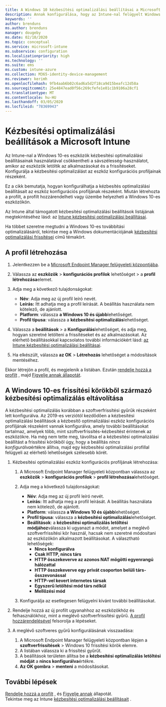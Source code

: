 ```yaml
---
title: A Windows 10 kézbesítési optimalizálási beállításai a Microsoft Intuneban – Azure | Microsoft Docs
description: Annak konfigurálása, hogy az Intune-nal felügyelt Windows 10-es eszközök hogyan használják a kézbesítési optimalizálást. Az Intune-ban hozzon létre egy eszköz-konfigurációs profilt a frissítések internetről történő telepítéséhez. Azt is megtudhatja, hogyan lehet lecserélni a meglévő frissítési gyűrűket egy kézbesítési optimalizálási profillal.
keywords: ''
author: brenduns
ms.author: brenduns
manager: dougeby
ms.date: 02/10/2020
ms.topic: conceptual
ms.service: microsoft-intune
ms.subservice: configuration
ms.localizationpriority: high
ms.technology: ''
ms.suite: ems
ms.custom: intune-azure
ms.collection: M365-identity-device-management
ms.reviewer: kerimh
ms.openlocfilehash: 9fb4aab6b02c6ad6a5d2f18ca9d15beafc12d58a
ms.sourcegitcommit: 25e4847ead0f56c269cfefe1e01c1b9106a28cf1
ms.translationtype: MT
ms.contentlocale: hu-HU
ms.lasthandoff: 03/05/2020
ms.locfileid: "78369943"
---
```

# <a name="delivery-optimization-settings-in-microsoft-intune"></a>Kézbesítési optimalizálási beállítások a Microsoft Intune

Az Intune-nal a Windows 10-es eszközök kézbesítési optimalizálási beállításainak használatával csökkentheti a sávszélesség-használatot, amikor az eszközök letöltik az alkalmazásokat és a frissítéseket. Konfigurálja a kézbesítési optimalizálást az eszköz konfigurációs profiljainak részeként.  

Ez a cikk bemutatja, hogyan konfigurálhatja a kézbesítés optimalizálási beállításait az eszköz konfigurációs profiljának részeként. Miután létrehozta a profilt, a profilt hozzárendelheti vagy üzembe helyezheti a Windows 10-es eszközökön. 

Az Intune által támogatott kézbesítési optimalizálási beállítások listájának megtekintéséhez lásd: az [Intune kézbesítési optimalizálási beállításai](../delivery-optimization-settings.md).  

Ha többet szeretne megtudni a Windows 10-es továbbítási optimalizálásáról, tekintse meg a Windows dokumentációjának [kézbesítési optimalizálási frissítései](https://docs.microsoft.com/windows/deployment/update/waas-delivery-optimization) című témakört.  

## <a name="create-the-profile"></a>A profil létrehozása

1. Jelentkezzen be a [Microsoft Endpoint Manager felügyeleti központjába](https://go.microsoft.com/fwlink/?linkid=2109431).

2. Válassza az **eszközök** > **konfigurációs profilok** lehetőséget > a **profil létrehozása**elemet.

3. Adja meg a következő tulajdonságokat:

    - **Név**: Adja meg az új profil leíró nevét.
    - **Leírás:** Itt adhatja meg a profil leírását. A beállítás használata nem kötelező, de ajánlott.
    - **Platform**: válassza **a Windows 10 és újabb**lehetőséget.
    - **Profil típusa**: válassza a **kézbesítési optimalizálás**lehetőséget.

4. Válassza a **beállítások** > a **Konfigurálás**lehetőséget, és adja meg, hogyan szeretné letölteni a frissítéseket és az alkalmazásokat. Az elérhető beállításokkal kapcsolatos további információkért lásd: [az Intune kézbesítési optimalizálási beállításai](../delivery-optimization-settings.md).

5. Ha elkészült, válassza **az OK** > **Létrehozás** lehetőséget a módosítások mentéséhez.

Ekkor létrejön a profil, és megjelenik a listában. Ezután [rendelje hozzá a profilt](device-profile-assign.md) , majd [Figyelje annak állapotát](device-profile-monitor.md).

<!-- ## Move existing update rings to delivery optimization

**Delivery optimization** settings replace **Software updates – Windows 10 Update Rings**. Your existing update rings can be easily changed to use the **Delivery optimization** settings. To maintain the same settings when you create a delivery optimization profile, use the same *Delivery optimization download mode* and then set the same settings as you already use. However, you can choose to reconfigure delivery optimization settings to take advantage of the full range of addition settings that the Delivery Optimization profile can manage. 
-->

## <a name="remove-delivery-optimization-from-windows-10-update-rings"></a>A Windows 10-es frissítési körökből származó kézbesítési optimalizálás eltávolítása

A kézbesítési optimalizálás korábban a szoftverfrissítési gyűrűk részeként lett konfigurálva. Az 2019-es verziótól kezdődően a kézbesítési optimalizálási beállítások a kézbesítő optimalizálási eszköz konfigurációs profiljának részeként vannak konfigurálva, amely további beállításokat tartalmaz, amelyek több, mint szoftverfrissítés-kézbesítést érintenek az eszközökre. Ha még nem tette meg, távolítsa el a kézbesítési optimalizálási beállítást a frissítési körökből úgy, hogy a beállítás *nincs konfigurálva*értékre állítva, majd egy kézbesítési optimalizálási profillal felügyeli az elérhető lehetőségek szélesebb körét.

1. Kézbesítési optimalizálási eszköz konfigurációs profiljának létrehozása:

    1. A Microsoft Endpoint Manager felügyeleti központban válassza az **eszközök** > **konfigurációs profilok** > **profil létrehozása**lehetőséget.
    2. Adja meg a következő tulajdonságokat:

        - **Név**: Adja meg az új profil leíró nevét.
        - **Leírás:** Itt adhatja meg a profil leírását. A beállítás használata nem kötelező, de ajánlott.
        - **Platform**: válassza **a Windows 10 és újabb**lehetőséget.
        - **Profil típusa**: válassza a **kézbesítési optimalizálás**lehetőséget.
        - **Beállítások**: a **kézbesítési optimalizálás letöltési módjához**válassza ki ugyanazt a módot, amelyet a meglévő szoftverfrissítési kör használ, hacsak nem szeretné módosítani az eszközökön alkalmazott beállításokat. A választható lehetőségek:
            - **Nincs konfigurálva**
            - **Csak HTTP, nincs társ**
            - **HTTP összekeverve az azonos NAT mögötti egyenrangú hálózattal**
            - **HTTP összekeverve egy privát csoporton belüli társ-összevonással**
            - **HTTP-vel kevert internetes társak**
            - **Egyszerű letöltési mód társ nélkül**
            - **Mellőzési mód**
    3. Konfigurálja az esetlegesen felügyelni kívánt további beállításokat.

2. Rendelje hozzá az új profilt ugyanahhoz az eszközökhöz és felhasználókhoz, mint a meglévő szoftverfrissítési gyűrű. [A profil hozzárendelésével](device-profile-assign.md) felsorolja a lépéseket.

3. A meglévő szoftveres gyűrű konfigurálásának visszaadása:
    1. A Microsoft Endpoint Manager felügyeleti központban lépjen a **szoftverfrissítések** > Windows 10 frissítési körök elemre.
    2. A listában válassza ki a frissítési gyűrűt.
    3. A beállítások területen állítsa be a **kézbesítési optimalizálás letöltési módját** a **nincs konfigurálva**értékre.
    4. **Az OK gombra** > **menteni** a módosításokat.

## <a name="next-steps"></a>További lépések

[Rendelje hozzá a profilt](device-profile-assign.md) , és [Figyelje annak](device-profile-monitor.md) állapotát.  
Tekintse meg az Intune [kézbesítési optimalizálási beállításait](../delivery-optimization-settings.md) .
